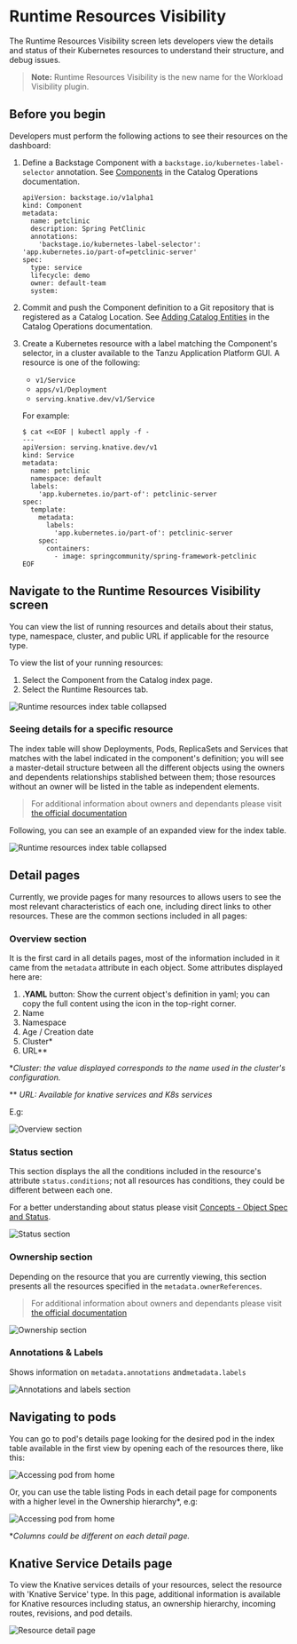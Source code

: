 # Runtime Resources Visibility

The Runtime Resources Visibility screen lets developers view the details and status of their Kubernetes
resources to understand their structure, and debug issues.

>**Note:** Runtime Resources Visibility is the new name for the Workload Visibility plugin.

## Before you begin

Developers must perform the following actions to see their resources on the dashboard:

1. Define a Backstage Component with a `backstage.io/kubernetes-label-selector` annotation. See
  [Components](../catalog/catalog-operations.md#components) in the Catalog Operations documentation.

    ```
    apiVersion: backstage.io/v1alpha1
    kind: Component
    metadata:
      name: petclinic
      description: Spring PetClinic
      annotations:
        'backstage.io/kubernetes-label-selector': 'app.kubernetes.io/part-of=petclinic-server'
    spec:
      type: service
      lifecycle: demo
      owner: default-team
      system:
    ```

2. Commit and push the Component definition to a Git repository that is registered as a Catalog Location. See [Adding
  Catalog Entities](../catalog/catalog-operations.md#adding-catalog-entities) in the Catalog Operations documentation.
3. Create a Kubernetes resource with a label matching the Component's selector, in a cluster available to the Tanzu Application Platform GUI. A resource is one of the following:

    - `v1/Service`
    - `apps/v1/Deployment`
    - `serving.knative.dev/v1/Service`

    For example:

      ```
      $ cat <<EOF | kubectl apply -f -
      ---
      apiVersion: serving.knative.dev/v1
      kind: Service
      metadata:
        name: petclinic
        namespace: default
        labels:
          'app.kubernetes.io/part-of': petclinic-server
      spec:
        template:
          metadata:
            labels:
              'app.kubernetes.io/part-of': petclinic-server
          spec:
            containers:
              - image: springcommunity/spring-framework-petclinic
      EOF
      ```

## Navigate to the Runtime Resources Visibility screen

You can view the list of running resources and details about their status, type, namespace, cluster, and public URL if
applicable for the resource type.

To view the list of your running resources:

1. Select the Component from the Catalog index page.
2. Select the Runtime Resources tab.

![Runtime resources index table collapsed](images/runtime-resources-index.png)

### Seeing details for a specific resource

The index table will show Deployments, Pods, ReplicaSets and Services that matches with the label indicated in the component's definition; you will see a master-detail structure between all the different objects using the owners and dependents relationships stablished between them; those resources without an owner will be listed in the table as independent elements.

> For additional information about owners and dependants please visit [the official documentation](https://kubernetes.io/docs/concepts/overview/working-with-objects/owners-dependents/)

Following, you can see an example of an expanded view for the index table.

![Runtime resources index table collapsed](images/runtime-resources-expanded.png)

## Detail pages

Currently, we provide pages for many resources to allows users to see the most relevant characteristics of each one, including direct links to other resources.
These are the common sections included in all pages:

### Overview section

It is the first card in all details pages, most of the information included in it came from the `metadata` attribute in each object. Some attributes displayed here are:

1. **.YAML** button: Show the current object's definition in yaml; you can copy the full content using the icon in the top-right corner.
2. Name
3. Namespace
4. Age / Creation date
5. Cluster*
6. URL**

**Cluster: the value displayed corresponds to the name used in the cluster's configuration.*

** _URL: Available for knative services and K8s services_

E.g:

![Overview section](images/runtime-resources-overview.png)

### Status section

This section displays the all the conditions included in the resource's attribute `status.conditions`; not all resources has conditions, they could be different between each one.

For a better understanding about status please visit [Concepts - Object Spec and Status](https://kubernetes.io/docs/concepts/_print/#object-spec-and-status).

![Status section](images/runtime-resources-status.png)

### Ownership section

Depending on the resource that you are currently viewing, this section presents all the resources specified in the `metadata.ownerReferences`.

> For additional information about owners and dependants please visit [the official documentation](https://kubernetes.io/docs/concepts/overview/working-with-objects/owners-dependents/)

![Ownership section](images/runtime-resources-ownership.png)

### Annotations & Labels

Shows information on `metadata.annotations` and`metadata.labels`

![Annotations and labels section](images/runtime-resources-annotations.png)

## Navigating to pods

You can go to pod's details page looking for the desired pod in the index table available in the first view by opening each of the resources there, like this:

![Accessing pod from home](images/runtime-resources-index-pod.png)

Or, you can use the table listing Pods in each detail page for components with a higher level in the Ownership hierarchy*, e.g:

![Accessing pod from home](images/runtime-resources-pods.png)

**Columns could be different on each detail page.*

## Knative Service Details page

To view the Knative services details of your resources, select the resource with 'Knative Service' type.
In this page, additional information is available for Knative resources including status, an ownership hierarchy, 
incoming routes, revisions, and pod details.

![Resource detail page](images/runtime-resources-details.png)
